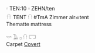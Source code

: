 𓎆 TEN:10  𓎆 ZEHN/ten  
𓎅 TENT   𓐡  #TmA Zimmer air⋍tent  
Thematte mattress  

𓎡  𓄿  𓊪  𓐡  𓉐  
Carpet [Covert](Covert)  